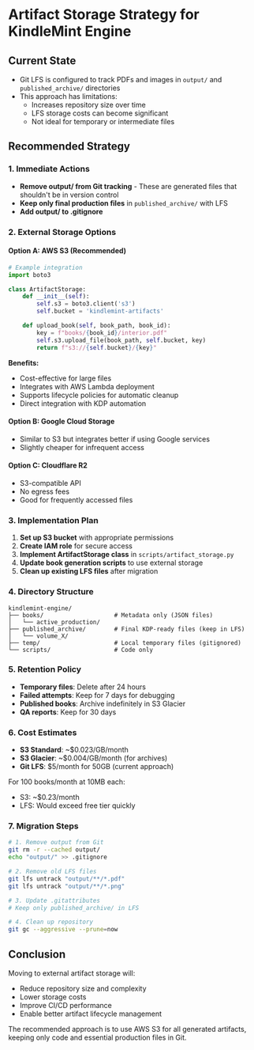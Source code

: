 # Artifact Storage Strategy for KindleMint Engine

## Current State
- Git LFS is configured to track PDFs and images in `output/` and `published_archive/` directories
- This approach has limitations:
  - Increases repository size over time
  - LFS storage costs can become significant
  - Not ideal for temporary or intermediate files

## Recommended Strategy

### 1. Immediate Actions
- **Remove output/ from Git tracking** - These are generated files that shouldn't be in version control
- **Keep only final production files** in `published_archive/` with LFS
- **Add output/ to .gitignore**

### 2. External Storage Options

#### Option A: AWS S3 (Recommended)
```python
# Example integration
import boto3

class ArtifactStorage:
    def __init__(self):
        self.s3 = boto3.client('s3')
        self.bucket = 'kindlemint-artifacts'

    def upload_book(self, book_path, book_id):
        key = f"books/{book_id}/interior.pdf"
        self.s3.upload_file(book_path, self.bucket, key)
        return f"s3://{self.bucket}/{key}"
```

**Benefits:**
- Cost-effective for large files
- Integrates with AWS Lambda deployment
- Supports lifecycle policies for automatic cleanup
- Direct integration with KDP automation

#### Option B: Google Cloud Storage
- Similar to S3 but integrates better if using Google services
- Slightly cheaper for infrequent access

#### Option C: Cloudflare R2
- S3-compatible API
- No egress fees
- Good for frequently accessed files

### 3. Implementation Plan

1. **Set up S3 bucket** with appropriate permissions
2. **Create IAM role** for secure access
3. **Implement ArtifactStorage class** in `scripts/artifact_storage.py`
4. **Update book generation scripts** to use external storage
5. **Clean up existing LFS files** after migration

### 4. Directory Structure

```
kindlemint-engine/
├── books/                    # Metadata only (JSON files)
│   └── active_production/
├── published_archive/        # Final KDP-ready files (keep in LFS)
│   └── volume_X/
├── temp/                     # Local temporary files (gitignored)
└── scripts/                  # Code only
```

### 5. Retention Policy

- **Temporary files**: Delete after 24 hours
- **Failed attempts**: Keep for 7 days for debugging
- **Published books**: Archive indefinitely in S3 Glacier
- **QA reports**: Keep for 30 days

### 6. Cost Estimates

- **S3 Standard**: ~$0.023/GB/month
- **S3 Glacier**: ~$0.004/GB/month (for archives)
- **Git LFS**: $5/month for 50GB (current approach)

For 100 books/month at 10MB each:
- S3: ~$0.23/month
- LFS: Would exceed free tier quickly

### 7. Migration Steps

```bash
# 1. Remove output from Git
git rm -r --cached output/
echo "output/" >> .gitignore

# 2. Remove old LFS files
git lfs untrack "output/**/*.pdf"
git lfs untrack "output/**/*.png"

# 3. Update .gitattributes
# Keep only published_archive/ in LFS

# 4. Clean up repository
git gc --aggressive --prune=now
```

## Conclusion

Moving to external artifact storage will:
- Reduce repository size and complexity
- Lower storage costs
- Improve CI/CD performance
- Enable better artifact lifecycle management

The recommended approach is to use AWS S3 for all generated artifacts, keeping only code and essential production files in Git.
